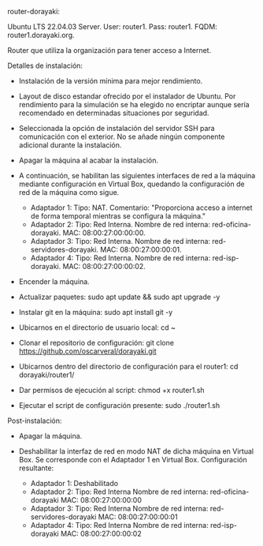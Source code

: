 router-dorayaki:

Ubuntu LTS 22.04.03 Server. 
User: router1. 
Pass: router1. 
FQDM: router1.dorayaki.org.

Router que utiliza la organización para tener acceso a Internet.

Detalles de instalación:

- Instalación de la versión mínima para mejor rendimiento.

- Layout de disco estandar ofrecido por el instalador de Ubuntu. Por rendimiento 
	para la simulación se ha elegido no encriptar aunque sería recomendado en 
	determinadas situaciones por seguridad.

- Seleccionada la opción de instalación del servidor SSH para comunicación con 
	el exterior. No se añade ningún componente adicional durante la instalación.

- Apagar la máquina al acabar la instalación.

- A continuación, se habilitan las siguientes interfaces de red a la máquina 
	mediante configuración en Virtual Box, quedando la configuración de red de 
	la máquina como sigue.

	* Adaptador 1:
		Tipo: NAT.
		Comentario: "Proporciona acceso a internet de forma temporal mientras 
					se configura la máquina."
	* Adaptador 2:
		Tipo: Red Interna.
		Nombre de red interna: red-oficina-dorayaki.
		MAC: 08:00:27:00:00:00.
	* Adaptador 3:
		Tipo: Red Interna.
		Nombre de red interna: red-servidores-dorayaki.
		MAC: 08:00:27:00:00:01.
	* Adaptador 4:
		Tipo: Red Interna.
		Nombre de red interna: red-isp-dorayaki.
		MAC: 08:00:27:00:00:02.

- Encender la máquina.
- Actualizar paquetes: sudo apt update && sudo apt upgrade -y
- Instalar git en la máquina: sudo apt install git -y
- Ubicarnos en el directorio de usuario local: cd ~
- Clonar el repositorio de configuración: 
	git clone https://github.com/oscarveral/dorayaki.git
- Ubicarnos dentro del directorio de configuración para el router1: 
	cd dorayaki/router1/
- Dar permisos de ejecución al script: chmod +x router1.sh
- Ejecutar el script de configuración presente: sudo ./router1.sh

Post-instalación:

- Apagar la máquina.
- Deshabilitar la interfaz de red en modo NAT de dicha máquina en Virtual Box. 
	Se corresponde con el Adaptador 1 en Virtual Box. Configuración resultante:

	* Adaptador 1:
		Deshabilitado
	* Adaptador 2:
		Tipo: Red Interna
		Nombre de red interna: red-oficina-dorayaki
		MAC: 08:00:27:00:00:00
	* Adaptador 3:
		Tipo: Red Interna
		Nombre de red interna: red-servidores-dorayaki
		MAC: 08:00:27:00:00:01
	* Adaptador 4:
		Tipo: Red Interna
		Nombre de red interna: red-isp-dorayaki
		MAC: 08:00:27:00:00:02